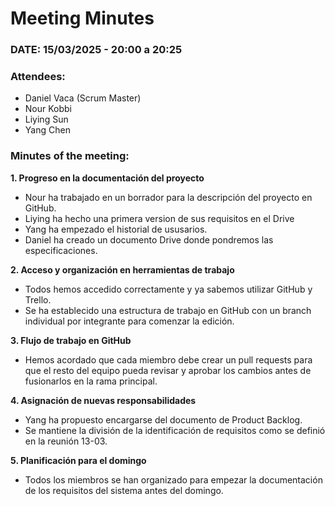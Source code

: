 # Meeting Minutes

 ### DATE: 15/03/2025 - 20:00 a 20:25 

 ### Attendees:  
- Daniel Vaca (Scrum Master)  
- Nour Kobbi  
- Liying Sun  
- Yang Chen  

### Minutes of the meeting:  

**1. Progreso en la documentación del proyecto**
   - Nour ha trabajado en un borrador para la descripción del proyecto en GitHub.
   - Liying ha hecho una primera version de sus requisitos en el Drive
   - Yang ha empezado el historial de ususarios.
   - Daniel ha creado un documento Drive donde pondremos las especificaciones.

**2. Acceso y organización en herramientas de trabajo**
   - Todos hemos accedido correctamente y ya sabemos utilizar GitHub y Trello.  
   - Se ha establecido una estructura de trabajo en GitHub con un branch individual por integrante para comenzar la edición.  

**3. Flujo de trabajo en GitHub**
   - Hemos acordado que cada miembro debe crear un pull requests para que el resto del equipo pueda revisar y aprobar los cambios antes de fusionarlos en la rama principal.  

**4. Asignación de nuevas responsabilidades**
   - Yang ha propuesto encargarse del documento de Product Backlog.  
   - Se mantiene la división de la identificación de requisitos como se definió en la reunión 13-03.  

**5. Planificación para el domingo**
   - Todos los miembros se han organizado para empezar la documentación de los requisitos del sistema antes del domingo.
